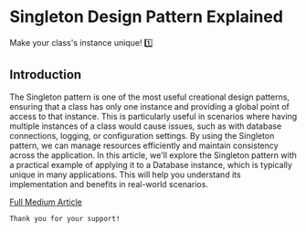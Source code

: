 # Singleton Design Pattern Explained
Make your class's instance unique! 1️⃣

## Introduction
The Singleton pattern is one of the most useful creational design patterns, ensuring that a class has only one instance and providing a global point of access to that instance. This is particularly useful in scenarios where having multiple instances of a class would cause issues, such as with database connections, logging, or configuration settings. By using the Singleton pattern, we can manage resources efficiently and maintain consistency across the application. In this article, we'll explore the Singleton pattern with a practical example of applying it to a Database instance, which is typically unique in many applications. This will help you understand its implementation and benefits in real-world scenarios.


[Full Medium Article](aaaa)


```
Thank you for your support!
```



